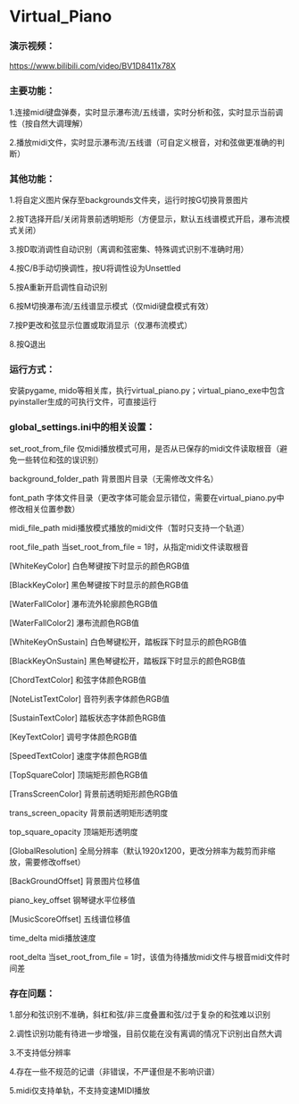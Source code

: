 # Virtual_Piano

### 演示视频：

https://www.bilibili.com/video/BV1D8411x78X

### 主要功能：

1.连接midi键盘弹奏，实时显示瀑布流/五线谱，实时分析和弦，实时显示当前调性（按自然大调理解）

2.播放midi文件，实时显示瀑布流/五线谱（可自定义根音，对和弦做更准确的判断）

### 其他功能：

1.将自定义图片保存至backgrounds文件夹，运行时按G切换背景图片

2.按T选择开启/关闭背景前透明矩形（方便显示，默认五线谱模式开启，瀑布流模式关闭）

3.按D取消调性自动识别（离调和弦密集、特殊调式识别不准确时用）

4.按C/B手动切换调性，按U将调性设为Unsettled

5.按A重新开启调性自动识别

6.按M切换瀑布流/五线谱显示模式（仅midi键盘模式有效）

7.按P更改和弦显示位置或取消显示（仅瀑布流模式）

8.按Q退出

### 运行方式：

安装pygame, mido等相关库，执行virtual_piano.py；virtual_piano_exe中包含pyinstaller生成的可执行文件，可直接运行

### global_settings.ini中的相关设置：

set_root_from_file      仅midi播放模式可用，是否从已保存的midi文件读取根音（避免一些转位和弦的误识别）

background_folder_path  背景图片目录（无需修改文件名）

font_path               字体文件目录（更改字体可能会显示错位，需要在virtual_piano.py中修改相关位置参数）

midi_file_path          midi播放模式播放的midi文件（暂时只支持一个轨道）

root_file_path          当set_root_from_file = 1时，从指定midi文件读取根音

[WhiteKeyColor]         白色琴键按下时显示的颜色RGB值

[BlackKeyColor]         黑色琴键按下时显示的颜色RGB值

[WaterFallColor]        瀑布流外轮廓颜色RGB值

[WaterFallColor2]       瀑布流颜色RGB值

[WhiteKeyOnSustain]     白色琴键松开，踏板踩下时显示的颜色RGB值

[BlackKeyOnSustain]     黑色琴键松开，踏板踩下时显示的颜色RGB值

[ChordTextColor]        和弦字体颜色RGB值

[NoteListTextColor]     音符列表字体颜色RGB值

[SustainTextColor]      踏板状态字体颜色RGB值

[KeyTextColor]          调号字体颜色RGB值

[SpeedTextColor]        速度字体颜色RGB值

[TopSquareColor]        顶端矩形颜色RGB值

[TransScreenColor]      背景前透明矩形颜色RGB值

trans_screen_opacity    背景前透明矩形透明度

top_square_opacity      顶端矩形透明度

[GlobalResolution]      全局分辨率（默认1920x1200，更改分辨率为裁剪而非缩放，需要修改offset）

[BackGroundOffset]      背景图片位移值

piano_key_offset        钢琴键水平位移值

[MusicScoreOffset]      五线谱位移值

time_delta              midi播放速度

root_delta              当set_root_from_file = 1时，该值为待播放midi文件与根音midi文件时间差

### 存在问题：

1.部分和弦识别不准确，斜杠和弦/非三度叠置和弦/过于复杂的和弦难以识别

2.调性识别功能有待进一步增强，目前仅能在没有离调的情况下识别出自然大调

3.不支持低分辨率

4.存在一些不规范的记谱（非错误，不严谨但是不影响识谱）

5.midi仅支持单轨，不支持变速MIDI播放
